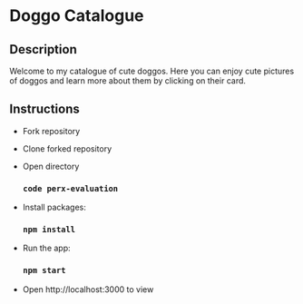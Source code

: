 # Doggo Catalogue

## Description

Welcome to my catalogue of cute doggos. Here you can enjoy cute pictures of doggos and learn more about them by clicking on their card.

## Instructions

- Fork repository

- Clone forked repository

- Open directory
   ### `code perx-evaluation`

- Install packages:
   ### `npm install`

- Run the app:
   ### `npm start`

- Open http://localhost:3000 to view